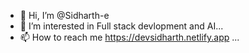 - 👋 Hi, I’m @Sidharth-e
- 👀 I’m interested in Full stack devlopment and AI...
- 📫 How to reach me https://devsidharth.netlify.app ...
